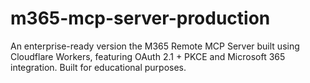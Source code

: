 # m365-mcp-server-production
An enterprise-ready version the M365 Remote MCP Server built using Cloudflare Workers, featuring OAuth 2.1 + PKCE and Microsoft 365 integration. Built for educational purposes.
